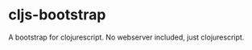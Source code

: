 cljs-bootstrap
==============

A bootstrap for clojurescript. No webserver included, just clojurescript.
